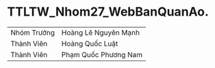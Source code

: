 # TTLTW_Nhom27_WebBanQuanAo.

<table>
<tbody>
<tr>
<td>Nhóm Trưởng</td>
<td>Hoàng Lê Nguyên Mạnh</td>
</tr>
<tr>
<td>Thành Viên</td>
<td>Hoàng Quốc Luật</td>
</tr>
<tr>
<td>Thành Viên</td>
<td>Phạm Quốc Phương Nam</td>
</tr>
</tbody>
</table>
